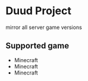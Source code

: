 # Duud Project

mirror all server game versions

## Supported game

- Minecraft
- Minecraft
- Minecraft
